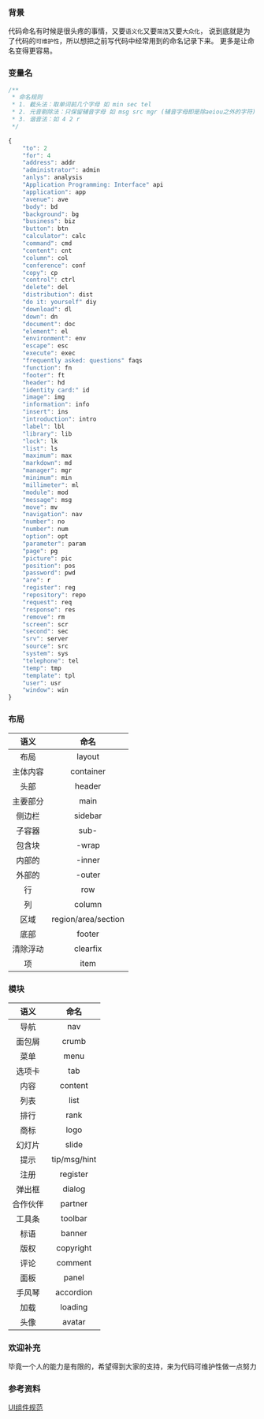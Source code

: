 ### 背景
代码命名有时候是很头疼的事情，又要`语义化`又要`简洁`又要`大众化`，
说到底就是为了代码的`可维护性`，所以想把之前写代码中经常用到的命名记录下来。
更多是让命名变得更容易。

### 变量名

```javascript
/**
 * 命名规则
 * 1. 截头法：取单词前几个字母 如 min sec tel
 * 2. 元音剔除法：只保留辅音字母 如 msg src mgr (辅音字母即是除aeiou之外的字符)
 * 3. 谐音法：如 4 2 r
 */

{
	"to": 2
	"for": 4
	"address": addr
	"administrator": admin
	"anlys": analysis
	"Application Programming: Interface" api
	"application": app
	"avenue": ave
	"body": bd
	"background": bg
	"business": biz
	"button": btn
	"calculator": calc
	"command": cmd
	"content": cnt
	"column": col
	"conference": conf
	"copy": cp
	"control": ctrl
	"delete": del
	"distribution": dist
	"do it: yourself" diy
	"download": dl
	"down": dn
	"document": doc
	"element": el
	"environment": env
	"escape": esc
	"execute": exec
	"frequently asked: questions" faqs
	"function": fn
	"footer": ft
	"header": hd
	"identity card:" id
	"image": img
	"information": info
	"insert": ins
	"introduction": intro
	"label": lbl
	"library": lib
	"lock": lk
	"list": ls
	"maximum": max
	"markdown": md
	"manager": mgr
	"minimum": min
	"millimeter": ml
	"module": mod
	"message": msg
	"move": mv
	"navigation": nav
	"number": no
	"number": num
	"option": opt
	"parameter": param
	"page": pg
	"picture": pic
	"position": pos
	"password": pwd
	"are": r
	"register": reg
	"repository": repo
	"request": req
	"response": res
	"remove": rm
	"screen": scr
	"second": sec
	"srv": server
	"source": src
	"system": sys
	"telephone": tel
	"temp": tmp
	"template": tpl
	"user": usr
	"window": win
}
```

### 布局

| 语义 | 命名 |
| :--: | :--: |
|布局|layout|
|主体内容|container|
|头部|header|
|主要部分|main|
|侧边栏|sidebar|
|子容器|sub-|
|包含块|-wrap|
|内部的|-inner|
|外部的|-outer|
|行|row|
|列|column|
|区域|region/area/section|
|底部|footer|
|清除浮动|clearfix|
|项|item|


### 模块

| 语义 | 命名 |
| :--: | :--: |
|导航|nav|
|面包屑|crumb|
|菜单|menu|
|选项卡|tab|
|内容|content|
|列表|list|
|排行|rank|
|商标|logo|
|幻灯片|slide|
|提示|tip/msg/hint|
|注册|register|
|弹出框|dialog|
|合作伙伴|partner|
|工具条|toolbar|
|标语|banner|
|版权|copyright|
|评论|comment|
|面板|panel|
|手风琴|accordion|
|加载|loading|
|头像|avatar|



### 欢迎补充
毕竟一个人的能力是有限的，希望得到大家的支持，来为代码可维护性做一点努力


### 参考资料
[UI组件规范](http://huixisheng.github.io/fed/docs/ui-coding-style.html)
